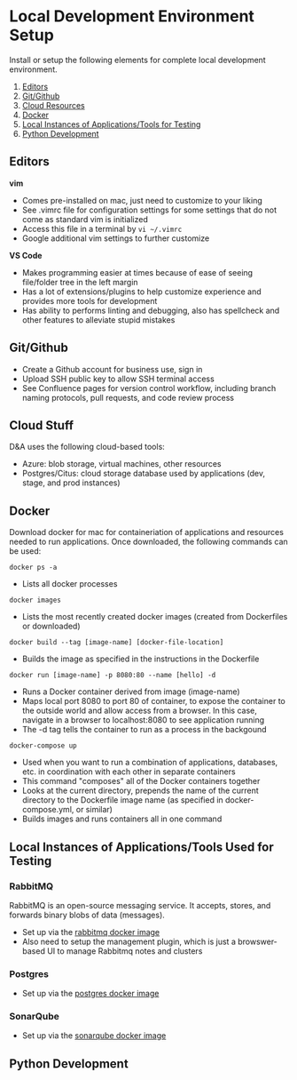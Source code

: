 # Local Development Environment Setup

Install or setup the following elements for complete local development environment. 

1. [Editors](#editors)
2. [Git/Github](#git-github)
3. [Cloud Resources](#cloud-stuff)
4. [Docker](#docker)
5. [Local Instances of Applications/Tools for Testing](#local-instances)
6. [Python Development](#python-devt)

<a name="editors"></a>
## Editors
**vim**
- Comes pre-installed on mac, just need to customize to your liking 
- See .vimrc file for configuration settings for some settings that do not come as standard vim is initialized
- Access this file in a terminal by `vi ~/.vimrc` 
- Google additional vim settings to further customize

**VS Code**
- Makes programming easier at times because of ease of seeing file/folder tree in the left margin 
- Has a lot of extensions/plugins to help customize experience and provides more tools for development
- Has ability to performs linting and debugging, also has spellcheck and other features to alleviate stupid mistakes 

<a name="git-github"></a>
## Git/Github
- Create a Github account for business use, sign in 
- Upload SSH public key to allow SSH terminal access
- See Confluence pages for version control workflow, including branch naming protocols, pull requests, and code review process

<a name="cloud-stuff"></a>
## Cloud Stuff
D&A uses the following cloud-based tools:
- Azure: blob storage, virtual machines, other resources
- Postgres/Citus: cloud storage database used by applications (dev, stage, and prod instances)

<a name="docker"></a>
## Docker
Download docker for mac for containeriation of applications and resources needed to run applications.
Once downloaded, the following commands can be used:

`docker ps -a`

- Lists all docker processes 

`docker images`

- Lists the most recently created docker images (created from Dockerfiles or downloaded)

`docker build --tag [image-name] [docker-file-location]`

- Builds the image as specified in the instructions in the Dockerfile

`docker run [image-name] -p 8080:80 --name [hello] -d`

- Runs a Docker container derived from image (image-name)
- Maps local port 8080 to port 80 of container, to expose the container to the outside world and allow access from a browser. In this case, navigate in a browser to localhost:8080 to see application running
- The -d tag tells the container to run as a process in the backgound 

`docker-compose up`

- Used when you want to run a combination of applications, databases, etc. in coordination with each other in separate containers
- This command "composes" all of the Docker containers together
- Looks at the current directory, prepends the name of the current directory to the Dockerfile image name (as specified in docker-compose.yml, or similar)
- Builds images and runs containers all in one command

<a name="local-instances"></a>
## Local Instances of Applications/Tools Used for Testing
### RabbitMQ
RabbitMQ is an open-source messaging service. It accepts, stores, and forwards binary blobs of data (messages).
- Set up via the [rabbitmq docker image](https://hub.docker.com/_/rabbitmq)
- Also need to setup the management plugin, which is just a browswer-based UI to manage Rabbitmq notes and clusters

### Postgres
- Set up via the [postgres docker image](https://hub.docker.com/_/postgres)

### SonarQube
- Set up via the [sonarqube docker image](https://hub.docker.com/_/sonarqube)

<a name="python-dev"></a>
## Python Development


